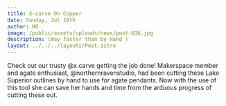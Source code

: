 ```yaml
---
title: X-carve On Copper
date: Sunday, Jul 18th
author: HG
image: /public/assets/uploads/news/post-016.jpg
description: (Way faster than by Hand )
layout: ../../../layouts/Post.astro
---
```


Check out our trusty @x.carve getting the job done! Makerspace member and agate enthusiast, @northernravenstudio, had been cutting these Lake Superior outlines by hand to use for agate pendants. Now with the use of this tool she can save her hands and time from the arduous progress of cutting these out.
